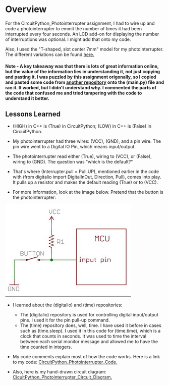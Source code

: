 # Overview
For the CircuitPython_Photointerrupter assignment, I had to wire up and code a photointerrupter to emmit the number of times it had been interrupted every four seconds. An LCD add-on for displaying the number of interruptions was optional. I might add that onto my code.

Also, I used the "T-shaped, slot center 7mm" model for my photointerrupter. The different variations can be found [here.](https://cdn-shop.adafruit.com/product-files/3986/ee-sx47_67_ds_e_13_2_csm483.pdf)

#### Note - A key takeaway was that there is lots of great information online, but the value of the information lies in understanding it, not just copying and pasting it. I was puzzled by this assignment origonally, so I copied and pasted some code from [another repository](https://github.com/gventre04/CircuitPython/blob/master/photointerrupter.py) onto the (main.py) file and ran it. It worked, but I didn't understand why. I commented the parts of the code that confused me and tried tampering with the code to understand it better.

## Lessons Learned
* (HIGH) in C++ is (True) in CircuitPython; (LOW) in C++ is (False) in CircuitPython.

* My photointerrupter had three wires: (VCC), (GND), and a pin wire. The pin wire went to a Digital IO Pin, which means input/output.

* The photointerrupter read either (True), wiring to (VCC), or (False), wiring to (GND). The question was "which is the default?"

* That's where (Interrupter.pull = Pull.UP), mentioned earlier in the code with (from digitalio import DigitalInOut, Direction, Pull), comes into play. It pulls up a resistor and makes the default reading (True) or to (VCC).

* For more information, look at the image below. Pretend that the button is the photointerrupter:

![Pulled-Up_Resistor_Picture](/CircuitPython_Photointerrupter/Luke-Engineering-III-CircuitPython_Photointerrupter-PulledUp_Resistor.png)

* I learned about the (digitalio) and (time) repositories: 
  * The (digitalio) repository is used for controlling digital input/output pins. I used it for the pin pull-up command.
  * The (time) repository does, well, time. I have used it before in cases such as (time.sleep). I used it in this code for (time.time), which is a clock that counts in seconds. It was used to time the interval between each serial monitor message and allowed me to have the time counted in integers.

* My code comments explain most of how the code works. Here is a link to my code:
[CircuitPython_Photointerrupter_Code.](/CircuitPython_Photointerrupter/Luke-Engineering_III-CircuitPython_Photointerrupter.py)

* Also, here is my hand-drawn circuit diagram:
[CicuitPython_Photointerrupter_Circuit_Diagram.](/CircuitPython_Photointerrupter/Luke-Engineering_III-CircuitPython_Photointerrupter_Circuit_Diagram.pdf)
